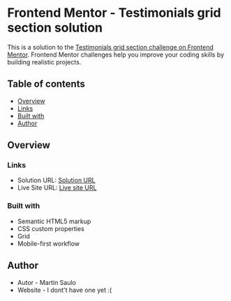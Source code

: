 # Frontend Mentor - Testimonials grid section solution

This is a solution to the [Testimonials grid section challenge on Frontend Mentor](https://www.frontendmentor.io/challenges/testimonials-grid-section-Nnw6J7Un7). Frontend Mentor challenges help you improve your coding skills by building realistic projects. 

## Table of contents

  - [Overview](#overview)
  - [Links](#links)
  - [Built with](#built-with)
  - [Author](#author)



## Overview



### Links

- Solution URL: [Solution URL]()
- Live Site URL: [Live site URL]()

### Built with

- Semantic HTML5 markup
- CSS custom properties
- Grid
- Mobile-first workflow

## Author
- Autor - Martín Saulo
- Website - I dont't have one yet :(



